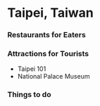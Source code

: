 # Taipei, Taiwan

### Restaurants for Eaters

### Attractions for Tourists

- Taipei 101
- National Palace Museum

### Things to do
